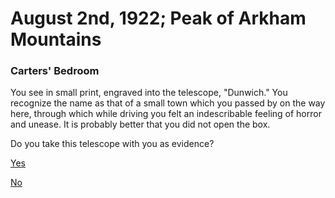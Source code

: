 # August 2nd, 1922; Peak of Arkham Mountains
### Carters' Bedroom

<p>You see in small print, engraved into the telescope,
"Dunwich." You recognize the name as that of a small town
which you passed by on the way here, through which while
driving you felt an indescribable feeling of horror and unease.
It is probably better that you did not open the box.</p>

<p>Do you take this telescope with you as evidence?</p>

[Yes](Telescope-Evidence.md)

[No](No-Telescope-Evidence.md)